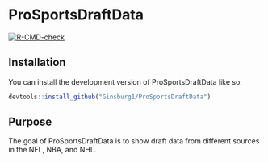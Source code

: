 
<!-- README.md is generated from README.Rmd. Please edit that file -->

# ProSportsDraftData

<!-- badges: start -->

[![R-CMD-check](https://github.com/Ginsburg1/ProSportsDraftData/actions/workflows/R-CMD-check.yaml/badge.svg)](https://github.com/Ginsburg1/ProSportsDraftData/actions/workflows/R-CMD-check.yaml)
<!-- badges: end -->

## Installation

You can install the development version of ProSportsDraftData like so:

``` r
devtools::install_github("Ginsburg1/ProSportsDraftData")
```

## Purpose

The goal of ProSportsDraftData is to show draft data from different
sources in the NFL, NBA, and NHL.
